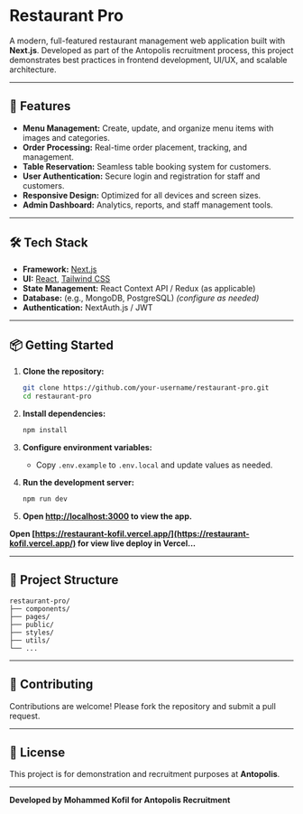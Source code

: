 # Restaurant Pro

A modern, full-featured restaurant management web application built with **Next.js**. Developed as part of the Antopolis recruitment process, this project demonstrates best practices in frontend development, UI/UX, and scalable architecture.

---

## 🚀 Features

- **Menu Management:** Create, update, and organize menu items with images and categories.
- **Order Processing:** Real-time order placement, tracking, and management.
- **Table Reservation:** Seamless table booking system for customers.
- **User Authentication:** Secure login and registration for staff and customers.
- **Responsive Design:** Optimized for all devices and screen sizes.
- **Admin Dashboard:** Analytics, reports, and staff management tools.

---

## 🛠️ Tech Stack

- **Framework:** [Next.js](https://nextjs.org/)
- **UI:** [React](https://react.dev/), [Tailwind CSS](https://tailwindcss.com/)
- **State Management:** React Context API / Redux (as applicable)
- **Database:** (e.g., MongoDB, PostgreSQL) _(configure as needed)_
- **Authentication:** NextAuth.js / JWT

---

## 📦 Getting Started

1. **Clone the repository:**

   ```bash
   git clone https://github.com/your-username/restaurant-pro.git
   cd restaurant-pro
   ```

2. **Install dependencies:**

   ```bash
   npm install
   ```

3. **Configure environment variables:**

   - Copy `.env.example` to `.env.local` and update values as needed.

4. **Run the development server:**

   ```bash
   npm run dev
   ```

5. **Open [http://localhost:3000](http://localhost:3000) to view the app.**

**Open [https://restaurant-kofil.vercel.app/](https://restaurant-kofil.vercel.app/) for view live deploy in Vercel...**

---

## 📁 Project Structure

```
restaurant-pro/
├── components/
├── pages/
├── public/
├── styles/
├── utils/
└── ...
```

---

## 🤝 Contributing

Contributions are welcome! Please fork the repository and submit a pull request.

---

## 📄 License

This project is for demonstration and recruitment purposes at **Antopolis**.

---

**Developed by Mohammed Kofil for Antopolis Recruitment**
